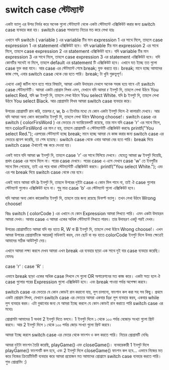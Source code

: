 # switch case স্টেটম্যান্ট

একটা ভ্যালু এর উপর নির্ভর করে অনেক গুলো স্টেটম্যান্ট থেকে একটা স্টেটম্যান্ট এক্সিকিউট করার জন্য switch case ব্যবহার করা হয়। switch case সাধারণত নিচের মত করে লেখা হয়ঃ

এখানে যদি switch \( variable \) এর variable টির মান expression 1 এর সাথে মিলে, তাহলে case expression 1 এর statement এক্সিকিউট হবে। যদি variable টির মান expression 2 এর সাথে মিলে, তাহলে case expression 2 এর statement এক্সিকিউট হবে। যদি variable টির মান expression 3 এর সাথে মিলে, তাহলে case expression 3 এর statement এক্সিকিউট হবে। যদি কোনটির সাথেই না মিলে, তাহলে default এর statement টি এক্সিকিউট হবে। এখানে যত ইচ্ছে তত গুলো case যুক্ত করা যাবে। আর case এর স্টেটম্যান্ট শেষে break; যুক্ত করতে হয়। break; মানে হচ্ছে আমাদের কাজ শেষ, এবার switch case থেকে বের হতে পারি। break; টা খুবি গুরুত্ত্বপূর্ণ।

এখনো একটু জটিল মনে হতে পারে বিষয়টা, আমরা একটা উদাহরন দেখলে অনেক সহজ হয়ে যাবে এই switch case স্টেটম্যান্টটি। আমরা একটা প্রোগ্রাম লিখব এমন, যেখানে যদি আমরা r ইনপুট দি, তাহলে লেখা উঠবে You select Red, যদি w ইনপুট দি, তাহলে লেখা উঠবে You select White. যদি b ইনপুট দি, তাহলে লেখা উঠবে You select Black. আর প্রোগ্রামটা লিখব আমরা switch case ব্যবহার করে।

উপরের প্রোগ্রামটি রান করি, তারপর r, w, b এ তিনটার মধ্যে যে কোন একটা ইনপুট দিলে ঐ কালারটা দেখবে। আর যদি আমরা অন্য কোন কারেকটার ইনপুট দি, তাহলে লেখা উঠবে Wrong choose!। switch case এর switch \( colorFirsWord \) এর ভেতরে যে ভ্যারিয়েবলটি রয়েছে, তার মান যদি case 'r' এর সাথে মিলে, মানে colorFirsWord এর মান r হয়, তাহলে প্রোগ্রামটি এ স্টেটম্যান্টটি এক্সিকিউট করবেঃ printf\("You select Red."\); এরপরের স্টেটম্যান্ট হচ্ছে break; মানে হচ্ছে আমরা যে কাজ করার জন্য switch case এর ভেতরে প্রবেশ করেছি, তা শেষ হয়েছে। switch case থেকে এবার আমরা বের হতে পারি। break দিয়ে switch case ঐখানেই বন্ধ করে দেওয়া হয়।

একই ভাবে যদি আমরা w ইনপুট দি, তাহলে case 'r' এর সাথে মিলিয়ে দেখবে। যেহেতু আমরা w ইনপুট দিয়েছি, প্রথম case এর সাথে মিলে না। পরের case দেখবে। পরের case এ এসে দেখবে case 'w' তে ইনপুটির সাথে মিল পেয়েছে, তাই এর পরে থাকা স্টেটম্যান্টটি এক্সিকিউট করবে। printf\("You select White."\); এবং এর পর break দিয়ে switch case থেকে বের হবে।

একই ভাবে আমরা যদি b ইনপুট দি, তাহলে উপরের দুইটা case এ কোন মিল পাবে না, তাই ঐ case গুলোর স্টেটম্যান্ট গুলোও এক্সিকিউট হবে না। শুধু মাত্র case 'b' এর স্টেটম্যান্ট গুলো এক্সিকিউট হবে।

যদি আমরা অন্য কোন কারেকটার ইনপুট দি, তাহলে তার জন্য রয়েছে ডিফল্ট ভ্যালু। তখন লেখা উঠবে Wrong choose!

বিদ্রঃ switch \( colorCode \) এর এখানে যে কোন Expression আমরা লিখতে পারি। এমন একটা উদাহরন আমরা দেখব। আবার case এ আমরা একের অধিক স্টেটম্যান্ট লিখতে পারব। তার উদাহরণ একটু পরই দেখব।

উপরের প্রোগ্রামটিতে আমরা যদি বড় হাতে R, W বা B ইনপুট দি, তাহলে লেখা উঠবে Wrong choose!। এখন আমরা উপরের প্রোগ্রামটিকে আরেকটু মডিফাই করব, যেন ছোট বা বড় হাতে colorCode ইনপুট দিলে উভয় ক্ষেত্রেই আমাদের সঠিক আউটপুট দেয়।

এখানে আমরা লক্ষ্য করলে দেখব আমরা এখন break এর ব্যবহার ছাড়া এক সাথে দুই বার case ব্যবহার করেছি। যেমনঃ

case 'r' : case 'R' :

এভাবে break ছাড়া একের অধিক case লিখলে সে গুলো OR অপারেশনের মত কাজ করে। একটা সত্য হলে ঐ case গুলোর পরের Expression গুলো এক্সিকিউট হবে। এবং break পাওয়া পর্যন্ত অপেক্ষা করবে।

switch case এর ভেতরে যে কোন কোডই রান করানো যায়, লুপ চালানো, ফাংশান কল করা সহ সব কিছু। প্রথমে একটা প্রোগ্রাম লিখব, যেখানে switch case এর ভেতরে আমরা একবার for লুপ ব্যবহার করব, একবার while লুপ ব্যবহার করব। এটা বুঝানোর জন্য যে আমরা ইচ্ছে করলে যে কোন কোডই রান করাতে পারি switch case এর মধ্যেঃ

প্রোগ্রামটা আমাদের 1 অথবা 2 ইনপুট দিতে বলবে। 1 ইনপুট দিলে ১ থেকে ১০০ পর্যন্ত বেজোড় সংখ্যা গুলো প্রিন্ট করবে। আর 2 ইনপুট দিলে ১ থেকে ১০০ পর্যন্ত জোড় সংখ্যা গুলো প্রিন্ট করবে।

আমরা ইচ্ছে করলে switch case এর ভেতর থেকে ফাংশন ও কল করতে পারি। নিচের প্রোগ্রামটি দেখিঃ

আমরা দুইটা ফাংশন তৈরি করেছি, playGame\(\) এবং closeGame\(\)। ব্যবহারকারী 1 ইনপুট দিলে playGame\(\) ফাংশনটি কল হবে, এবং 2 ইনপুট দিলে closeGame\(\) ফাংশন কল হবে... এভাবে নিজের মত করে নিজের ক্রিয়েটিভিটি ব্যবহার করে আমরা প্রয়োজন মত আমাদের প্রোগ্রামে switch case ব্যবহার করতে পারি। শুভ প্রোগ্রামিং :\)

